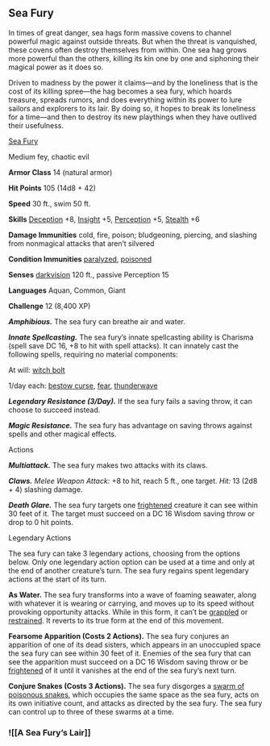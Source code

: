 ## Sea Fury

In times of great danger, sea hags form massive covens to channel powerful magic against outside threats. But when the threat is vanquished, these covens often destroy themselves from within. One sea hag grows more powerful than the others, killing its kin one by one and siphoning their magical power as it does so.

Driven to madness by the power it claims—and by the loneliness that is the cost of its killing spree—the hag becomes a sea fury, which hoards treasure, spreads rumors, and does everything within its power to lure sailors and explorers to its lair. By doing so, it hopes to break its loneliness for a time—and then to destroy its new playthings when they have outlived their usefulness.

[](https://media.dndbeyond.com/compendium-images/egtw/yDOyqyOocErRgYJK/07-02.png)

[Sea Fury](https://www.dndbeyond.com/monsters/sea-fury)

Medium fey, chaotic evil

**Armor Class** 14 (natural armor)

**Hit Points** 105 (14d8 + 42)

**Speed** 30 ft., swim 50 ft.

**Skills** [Deception](https://www.dndbeyond.com/compendium/rules/basic-rules/using-ability-scores#Deception) +8, [Insight](https://www.dndbeyond.com/compendium/rules/basic-rules/using-ability-scores#Insight) +5, [Perception](https://www.dndbeyond.com/compendium/rules/basic-rules/using-ability-scores#Perception) +5, [Stealth](https://www.dndbeyond.com/compendium/rules/basic-rules/using-ability-scores#Stealth) +6

**Damage Immunities** cold, fire, poison; bludgeoning, piercing, and slashing from nonmagical attacks that aren’t silvered

**Condition Immunities** [paralyzed](https://www.dndbeyond.com/compendium/rules/basic-rules/appendix-a-conditions#Paralyzed), [poisoned](https://www.dndbeyond.com/compendium/rules/basic-rules/appendix-a-conditions#Poisoned)

**Senses** [darkvision](https://www.dndbeyond.com/compendium/rules/basic-rules/monsters#Darkvision) 120 ft., passive Perception 15

**Languages** Aquan, Common, Giant

**Challenge** 12 (8,400 XP)

_**Amphibious.**_ The sea fury can breathe air and water.

_**Innate Spellcasting.**_ The sea fury’s innate spellcasting ability is Charisma (spell save DC 16, +8 to hit with spell attacks). It can innately cast the following spells, requiring no material components:

At will: [witch bolt](https://www.dndbeyond.com/spells/witch-bolt)

1/day each: [bestow curse](https://www.dndbeyond.com/spells/bestow-curse), [fear](https://www.dndbeyond.com/spells/fear), [thunderwave](https://www.dndbeyond.com/spells/thunderwave)

_**Legendary Resistance (3/Day).**_ If the sea fury fails a saving throw, it can choose to succeed instead.

_**Magic Resistance.**_ The sea fury has advantage on saving throws against spells and other magical effects.

Actions

_**Multiattack.**_ The sea fury makes two attacks with its claws.

_**Claws.** Melee Weapon Attack:_ +8 to hit, reach 5 ft., one target. _Hit:_ 13 (2d8 + 4) slashing damage.

_**Death Glare.**_ The sea fury targets one [frightened](https://www.dndbeyond.com/compendium/rules/basic-rules/appendix-a-conditions#Frightened) creature it can see within 30 feet of it. The target must succeed on a DC 16 Wisdom saving throw or drop to 0 hit points.

Legendary Actions

The sea fury can take 3 legendary actions, choosing from the options below. Only one legendary action option can be used at a time and only at the end of another creature’s turn. The sea fury regains spent legendary actions at the start of its turn.

**As Water.** The sea fury transforms into a wave of foaming seawater, along with whatever it is wearing or carrying, and moves up to its speed without provoking opportunity attacks. While in this form, it can’t be [grappled](https://www.dndbeyond.com/compendium/rules/basic-rules/appendix-a-conditions#Grappled) or [restrained](https://www.dndbeyond.com/compendium/rules/basic-rules/appendix-a-conditions#Restrained). It reverts to its true form at the end of this movement.

**Fearsome Apparition (Costs 2 Actions).** The sea fury conjures an apparition of one of its dead sisters, which appears in an unoccupied space the sea fury can see within 30 feet of it. Enemies of the sea fury that can see the apparition must succeed on a DC 16 Wisdom saving throw or be [frightened](https://www.dndbeyond.com/compendium/rules/basic-rules/appendix-a-conditions#Frightened) of it until it vanishes at the end of the sea fury’s next turn.

**Conjure Snakes (Costs 3 Actions).** The sea fury disgorges a [swarm of poisonous snakes](https://www.dndbeyond.com/monsters/swarm-of-poisonous-snakes), which occupies the same space as the sea fury, acts on its own initiative count, and attacks as directed by the sea fury. The sea fury can control up to three of these swarms at a time.

### ![[A Sea Fury’s Lair]]